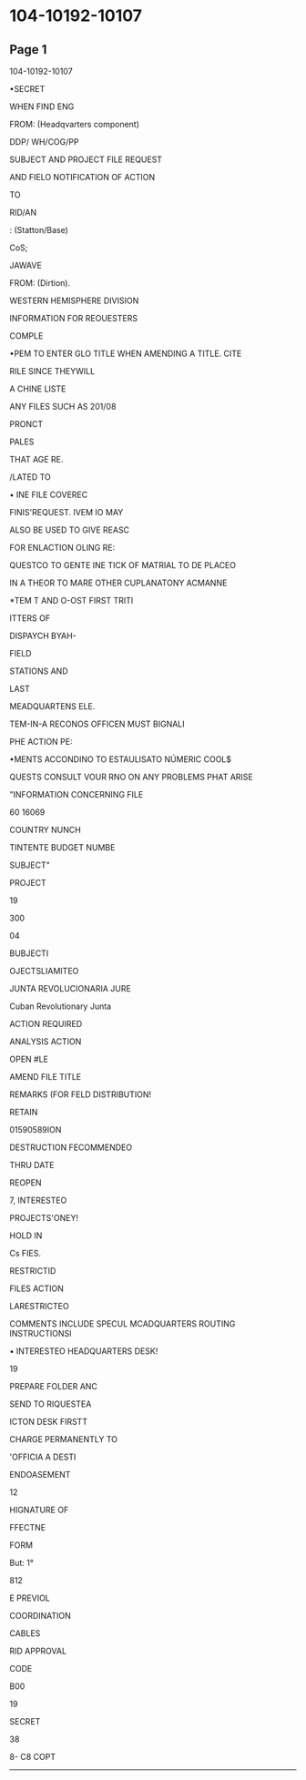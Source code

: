 # 104-10192-10107

## Page 1

104-10192-10107

•SECRET

WHEN FIND ENG

FROM: (Headqvarters component)

DDP/ WH/COG/PP

SUBJECT AND PROJECT FILE REQUEST

AND FIELO NOTIFICATION OF ACTION

TO

RID/AN

: (Statton/Base)

CoS;

JAWAVE

FROM: (Dirtion).

WESTERN HEMISPHERE DIVISION

INFORMATION FOR REOUESTERS

COMPLE

•PEM TO ENTER GLO TITLE WHEN AMENDING A TITLE. CITE

RILE SINCE THEYWILL

A CHINE LISTE

ANY FILES SUCH AS 201/08

PRONCT

PALES

THAT AGE RE.

/LATED TO

• INE FILE COVEREC

FINIS'REQUEST. IVEM IO MAY

ALSO BE USED TO GIVE REASC

FOR ENLACTION OLING RE:

QUESTCO TO GENTE INE TICK OF MATRIAL TO DE PLACEO

IN A THEOR TO MARE OTHER CUPLANATONY ACMANNE

*TEM T AND O-OST FIRST TRITI

ITTERS OF

DISPAYCH BYAH-

FIELD

STATIONS AND

LAST

MEADQUARTENS ELE.

TEM-IN-A RECONOS OFFICEN MUST BIGNALI

PHE ACTION PE:

•MENTS ACCONDINO TO ESTAULISATO NÚMERIC COOL$

QUESTS CONSULT VOUR RNO ON ANY PROBLEMS PHAT ARISE

"INFORMATION CONCERNING FILE

60 16069

COUNTRY NUNCH

TINTENTE BUDGET NUMBE

SUBJECT"

PROJECT

19

300

04

BUBJECTI

OJECTSLIAMITEO

JUNTA REVOLUCIONARIA JURE

Cuban Revolutionary Junta

ACTION REQUIRED

ANALYSIS ACTION

OPEN #LE

AMEND FILE TITLE

REMARKS (FOR FELD DISTRIBUTION!

RETAIN

01590589ION

DESTRUCTION FECOMMENDEO

THRU DATE

REOPEN

7, INTERESTEO

PROJECTS'ONEY!

HOLD IN

Cs FIES.

RESTRICTID

FILES ACTION

LARESTRICTEO

COMMENTS INCLUDE SPECUL MCADQUARTERS ROUTING INSTRUCTIONSI

• INTERESTEO HEADQUARTERS DESK!

19

PREPARE FOLDER ANC

SEND TO RIQUESTEA

ICTON DESK FIRSTT

CHARGE PERMANENTLY TO

'OFFICIA A DESTI

ENDOASEMENT

12

HIGNATURE OF

FFECTNE

FORM

But: 1°

812

E PREVIOL

COORDINATION

CABLES

RID APPROVAL

CODE

B00

19

SECRET

38

8- C8 COPT

---

